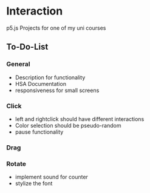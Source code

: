 # Interaction

p5.js Projects for one of my uni courses

## To-Do-List

### General

- Description for functionality
- HSA Documentation
- responsiveness for small screens
### Click

- left and rightclick should have different interactions
- Color selection should be pseudo-random
- pause functionality

### Drag

### Rotate

- implement sound for counter
- stylize the font
